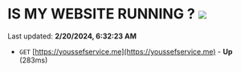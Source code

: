 # IS MY WEBSITE RUNNING ? [![](https://img.shields.io/static/v1?label=Sponsor&message=%E2%9D%A4&logo=GitHub&color=%23fe8e86)](https://github.com/sponsors/<username>)

Last updated: **2/20/2024, 6:32:23 AM**

- `GET` [https://youssefservice.me](https://youssefservice.me) - **Up** (283ms)

